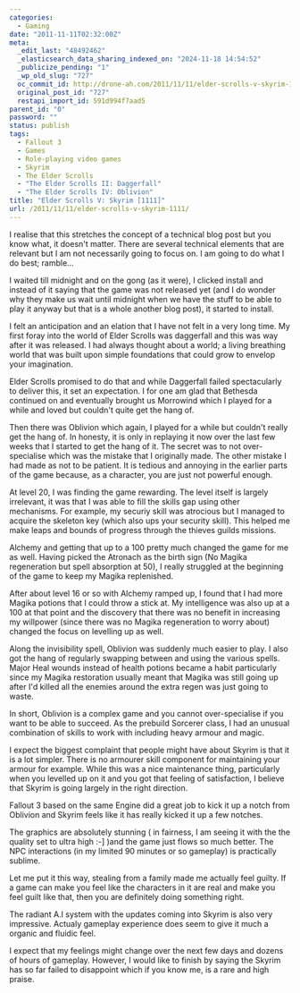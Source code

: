 ```yaml
---
categories:
  - Gaming
date: "2011-11-11T02:32:00Z"
meta:
  _edit_last: "48492462"
  _elasticsearch_data_sharing_indexed_on: "2024-11-18 14:54:52"
  _publicize_pending: "1"
  _wp_old_slug: "727"
  oc_commit_id: http://drone-ah.com/2011/11/11/elder-scrolls-v-skyrim-1111/1320978723
  original_post_id: "727"
  restapi_import_id: 591d994f7aad5
parent_id: "0"
password: ""
status: publish
tags:
  - Fallout 3
  - Games
  - Role-playing video games
  - Skyrim
  - The Elder Scrolls
  - "The Elder Scrolls II: Daggerfall"
  - "The Elder Scrolls IV: Oblivion"
title: "Elder Scrolls V: Skyrim [1111]"
url: /2011/11/11/elder-scrolls-v-skyrim-1111/
---
```


I realise that this stretches the concept of a technical blog post but you know
what, it doesn't matter. There are several technical elements that are relevant
but I am not necessarily going to focus on. I am going to do what I do best;
ramble...

I waited till midnight and on the gong (as it were), I clicked install and
instead of it saying that the game was not released yet (and I do wonder why
they make us wait until midnight when we have the stuff to be able to play it
anyway but that is a whole another blog post), it started to install.

I felt an anticipation and an elation that I have not felt in a very long time.
My first foray into the world of Elder Scrolls was daggerfall and this was way
after it was released. I had always thought about a world; a living breathing
world that was built upon simple foundations that could grow to envelop your
imagination.

Elder Scrolls promised to do that and while Daggerfall failed spectacularly to
deliver this, it set an expectation. I for one am glad that Bethesda continued
on and eventually brought us Morrowind which I played for a while and loved but
couldn't quite get the hang of.

<!--more-->

Then there was Oblivion which again, I played for a while but couldn't really
get the hang of. In honesty, it is only in replaying it now over the last few
weeks that I started to get the hang of it. The secret was to not
over-specialise which was the mistake that I originally made. The other mistake
I had made as not to be patient. It is tedious and annoying in the earlier parts
of the game because, as a character, you are just not powerful enough.

At level 20, I was finding the game rewarding. The level itself is largely
irrelevant, it was that I was able to fill the skills gap using other
mechanisms. For example, my securiy skill was atrocious but I managed to acquire
the skeleton key (which also ups your security skill). This helped me make leaps
and bounds of progress through the thieves guilds missions.

Alchemy and getting that up to a 100 pretty much changed the game for me as
well. Having picked the Atronach as the birth sign (No Magika regeneration but
spell absorption at 50), I really struggled at the beginning of the game to keep
my Magika replenished.

After about level 16 or so with Alchemy ramped up, I found that I had more
Magika potions that I could throw a stick at. My intelligence was also up at a
100 at that point and the discovery that there was no benefit in increasing my
willpower (since there was no Magika regeneration to worry about) changed the
focus on levelling up as well.

Along the invisibility spell, Oblivion was suddenly much easier to play. I also
got the hang of regularly swapping between and using the various spells. Major
Heal wounds instead of health potions became a habit particularly since my
Magika restoration usually meant that Magika was still going up after I'd killed
all the enemies around the extra regen was just going to waste.

In short, Oblivion is a complex game and you cannot over-specialise if you want
to be able to succeed. As the prebuild Sorcerer class, I had an unusual
combination of skills to work with including heavy armour and magic.

I expect the biggest complaint that people might have about Skyrim is that it is
a lot simpler. There is no armourer skill component for maintaining your armour
for example. While this was a nice maintenance thing, particularly when you
levelled up on it and you got that feeling of satisfaction, I believe that
Skyrim is going largely in the right direction.

Fallout 3 based on the same Engine did a great job to kick it up a notch from
Oblivion and Skyrim feels like it has really kicked it up a few notches.

The graphics are absolutely stunning ( in fairness, I am seeing it with the the
quality set to ultra high :-] )and the game just flows so much better. The NPC
interactions (in my limited 90 minutes or so gameplay) is practically sublime.

Let me put it this way, stealing from a family made me actually feel guilty. If
a game can make you feel like the characters in it are real and make you feel
guilt like that, then you are definitely doing something right.

The radiant A.I system with the updates coming into Skyrim is also very
impressive. Actualy gameplay experience does seem to give it much a organic and
fluidic feel.

I expect that my feelings might change over the next few days and dozens of
hours of gameplay. However, I would like to finish by saying the Skyrim has so
far failed to disappoint which if you know me, is a rare and high praise.
